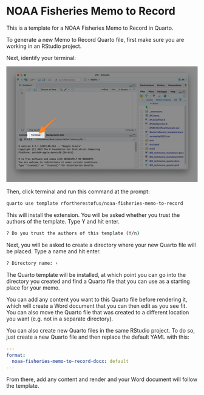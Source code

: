 # NOAA Fisheries Memo to Record

This is a template for a NOAA Fisheries Memo to Record in Quarto. 

To generate a new Memo to Record Quarto file, first make sure you are working in an RStudio project. 

Next, identify your terminal:

![](_extensions/assets/rstudio-terminal.png)

Then, click terminal and run this command at the prompt:
 
```bash
quarto use template rfortherestofus/noaa-fisheries-memo-to-record
```
This will install the extension. You will be asked whether you trust the authors of the template. Type Y and hit enter.

```bash
? Do you trust the authors of this template (Y/n)
```

Next, you will be asked to create a directory where your new Quarto file will be placed. Type a name and hit enter.

```bash
? Directory name: › 
```

The Quarto template will be installed, at which point you can go into the directory you created and find a Quarto file that you can use as a starting place for your memo. 

You can add any content you want to this Quarto file before rendering it, which will create a Word document that you can then edit as you see fit. You can also move the Quarto file that was created to a different location you want (e.g. not in a separate directory).

You can also create new Quarto files in the same RStudio project. To do so, just create a new Quarto file and then replace the default YAML with this:

```yaml
---
format:
  noaa-fisheries-memo-to-record-docx: default
---
```

From there, add any content and render and your Word document will follow the template.
